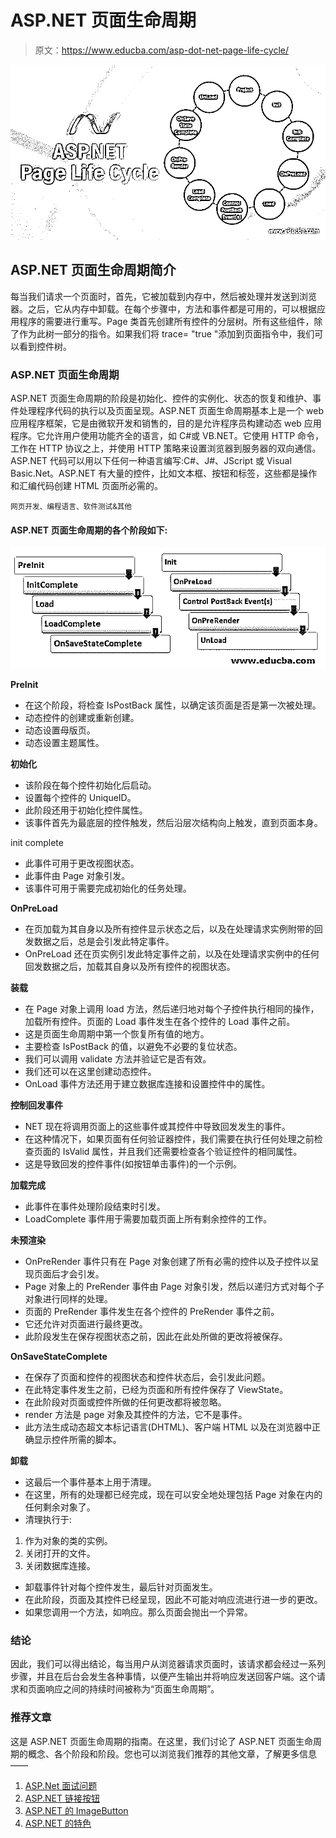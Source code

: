 # ASP.NET 页面生命周期

> 原文：<https://www.educba.com/asp-dot-net-page-life-cycle/>

![ASP.NET Page Life Cycle](img/5cb5071b4d997782c4bfe7e85d012841.png)



## ASP.NET 页面生命周期简介

每当我们请求一个页面时，首先，它被加载到内存中，然后被处理并发送到浏览器。之后，它从内存中卸载。在每个步骤中，方法和事件都是可用的，可以根据应用程序的需要进行重写。Page 类首先创建所有控件的分层树。所有这些组件，除了作为此树一部分的指令。如果我们将 trace= "true "添加到页面指令中，我们可以看到控件树。

### ASP.NET 页面生命周期

ASP.NET 页面生命周期的阶段是初始化、控件的实例化、状态的恢复和维护、事件处理程序代码的执行以及页面呈现。ASP.NET 页面生命周期基本上是一个 web 应用程序框架，它是由微软开发和销售的，目的是允许程序员构建动态 web 应用程序。它允许用户使用功能齐全的语言，如 C#或 VB.NET。它使用 HTTP 命令，工作在 HTTP 协议之上，并使用 HTTP 策略来设置浏览器到服务器的双向通信。ASP.NET 代码可以用以下任何一种语言编写:C#、J#、JScript 或 Visual Basic.Net。ASP.NET 有大量的控件，比如文本框、按钮和标签，这些都是操作和汇编代码创建 HTML 页面所必需的。

<small>网页开发、编程语言、软件测试&其他</small>

#### ASP.NET 页面生命周期的各个阶段如下:

![stages of ASP.NET Page Life Cycle](img/026a173de19cb2361ab6f3f49bb8f476.png)



**PreInit**

*   在这个阶段，将检查 IsPostBack 属性，以确定该页面是否是第一次被处理。
*   动态控件的创建或重新创建。
*   动态设置母版页。
*   动态设置主题属性。

**初始化**

*   该阶段在每个控件初始化后启动。
*   设置每个控件的 UniqueID。
*   此阶段还用于初始化控件属性。
*   该事件首先为最底层的控件触发，然后沿层次结构向上触发，直到页面本身。

init complete

*   此事件可用于更改视图状态。
*   此事件由 Page 对象引发。
*   该事件可用于需要完成初始化的任务处理。

**OnPreLoad**

*   在页加载为其自身以及所有控件显示状态之后，以及在处理请求实例附带的回发数据之后，总是会引发此特定事件。
*   OnPreLoad 还在页实例引发此特定事件之前，以及在处理请求实例中的任何回发数据之后，加载其自身以及所有控件的视图状态。

**装载**

*   在 Page 对象上调用 load 方法，然后递归地对每个子控件执行相同的操作，加载所有控件。页面的 Load 事件发生在各个控件的 Load 事件之前。
*   这是页面生命周期中第一个恢复所有值的地方。
*   主要检查 IsPostBack 的值，以避免不必要的复位状态。
*   我们可以调用 validate 方法并验证它是否有效。
*   我们还可以在这里创建动态控件。
*   OnLoad 事件方法还用于建立数据库连接和设置控件中的属性。

**控制回发事件**

*   NET 现在将调用页面上的这些事件或其控件中导致回发发生的事件。
*   在这种情况下，如果页面有任何验证器控件，我们需要在执行任何处理之前检查页面的 IsValid 属性，并且我们还需要检查各个验证控件的相同属性。
*   这是导致回发的控件事件(如按钮单击事件)的一个示例。

**加载完成**

*   此事件在事件处理阶段结束时引发。
*   LoadComplete 事件用于需要加载页面上所有剩余控件的工作。

**未预渲染**

*   OnPreRender 事件只有在 Page 对象创建了所有必需的控件以及子控件以呈现页面后才会引发。
*   Page 对象上的 PreRender 事件由 Page 对象引发，然后以递归方式对每个子对象进行同样的处理。
*   页面的 PreRender 事件发生在各个控件的 PreRender 事件之前。
*   它还允许对页面进行最终更改。
*   此阶段发生在保存视图状态之前，因此在此处所做的更改将被保存。

**OnSaveStateComplete**

*   在保存了页面和控件的视图状态和控件状态后，会引发此问题。
*   在此特定事件发生之前，已经为页面和所有控件保存了 ViewState。
*   在此阶段对页面或控件所做的任何更改都将被忽略。
*   render 方法是 page 对象及其控件的方法，它不是事件。
*   此方法生成动态超文本标记语言(DHTML)、客户端 HTML 以及在浏览器中正确显示控件所需的脚本。

**卸载**

*   这最后一个事件基本上用于清理。
*   在这里，所有的处理都已经完成，现在可以安全地处理包括 Page 对象在内的任何剩余对象了。
*   清理执行于:

1.  作为对象的类的实例。
2.  关闭打开的文件。
3.  关闭数据库连接。

*   卸载事件针对每个控件发生，最后针对页面发生。
*   在此阶段，页面及其控件已经呈现，因此不可能对响应流进行进一步的更改。
*   如果您调用一个方法，如响应。那么页面会抛出一个异常。

### 结论

因此，我们可以得出结论，每当用户从浏览器请求页面时，该请求都会经过一系列步骤，并且在后台会发生各种事情，以便产生输出并将响应发送回客户端。这个请求和页面响应之间的持续时间被称为“页面生命周期”。

### 推荐文章

这是 ASP.NET 页面生命周期的指南。在这里，我们讨论了 ASP.NET 页面生命周期的概念、各个阶段和阶段。您也可以浏览我们推荐的其他文章，了解更多信息——

1.  [ASP.Net 面试问题](https://www.educba.com/asp-dot-net-interview-questions/)
2.  [ASP.NET 链接按钮](https://www.educba.com/asp-dot-net-linkbutton/)
3.  [ASP.NET 的 ImageButton](https://www.educba.com/imagebutton-in-asp-net/)
4.  [ASP.NET 的特色](https://www.educba.com/features-of-asp-dot-net/)





